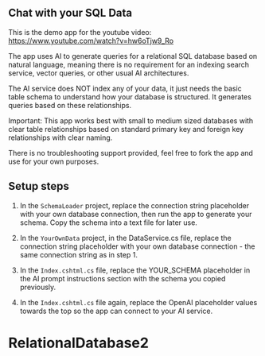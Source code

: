 ## Chat with your SQL Data

This is the demo app for the youtube video: https://www.youtube.com/watch?v=hw6oTjw9_Ro

The app uses AI to generate queries for a relational SQL database based on natural language, meaning there is no requirement for an indexing search service, vector queries, or other usual AI architectures.

The AI service does NOT index any of your data, it just needs the basic table schema to understand how your database is structured. It generates queries based on these relationships.

Important: This app works best with small to medium sized databases with clear table relationships based on standard primary key and foreign key relationships with clear naming.

There is no troubleshooting support provided, feel free to fork the app and use for your own purposes.

## Setup steps

1. In the `SchemaLoader` project, replace the connection string placeholder with your own database connection, then run the app to generate your schema. Copy the schema into a text file for later use.

1. In the `YourOwnData` project, in the DataService.cs file, replace the connection string placeholder with your own database connection - the same connection string as in step 1.

1. In the `Index.cshtml.cs` file, replace the YOUR_SCHEMA placeholder in the AI prompt instructions section with the schema you copied previously.

1. In the `Index.cshtml.cs` file again, replace the OpenAI placeholder values towards the top so the app can connect to your AI service.













# RelationalDatabase2
